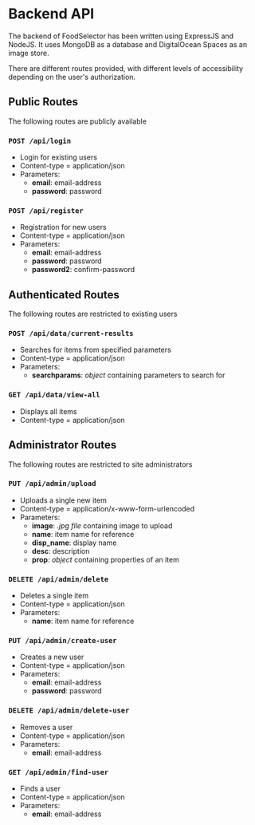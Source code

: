 # Backend API

The backend of FoodSelector has been written using ExpressJS and NodeJS. It uses MongoDB as a database and DigitalOcean Spaces as an image store.

There are different routes provided, with different levels of accessibility depending on the user's authorization.


## Public Routes

The following routes are publicly available

### `POST /api/login`
 - Login for existing users 
 - Content-type = application/json 
 - Parameters:
	 - **email**: email-address
	 - **password**: password

### `POST /api/register`
 - Registration for new users
 - Content-type = application/json 
 - Parameters:
	 - **email**: email-address
	 - **password**: password
	 - **password2**: confirm-password

## Authenticated Routes

The following routes are restricted to existing users

### `POST /api/data/current-results`
 - Searches for items from specified parameters
 - Content-type = application/json 
 - Parameters:
	 - **searchparams**: *object* containing parameters to search for


### `GET /api/data/view-all`
 - Displays all items
 - Content-type = application/json


## Administrator Routes

The following routes are restricted to site administrators

### `PUT /api/admin/upload`
 - Uploads a single new item
 - Content-type = application/x-www-form-urlencoded
  - Parameters:
	 - **image**: *.jpg file* containing image to upload
	 - **name**: item name for reference
	 - **disp_name**: display name
	 - **desc**: description
	 - **prop**: *object* containing properties of an item

### `DELETE /api/admin/delete`
 - Deletes a single item
 - Content-type = application/json
  - Parameters:
	 - **name**: item name for reference

### `PUT /api/admin/create-user`
 - Creates a new user
 - Content-type = application/json
  - Parameters:
	 - **email**: email-address
	 - **password**: password

### `DELETE /api/admin/delete-user`
 - Removes a user
 - Content-type = application/json
  - Parameters:
	 - **email**: email-address

### `GET /api/admin/find-user`
 - Finds a user
 - Content-type = application/json
  - Parameters:
	 - **email**: email-address